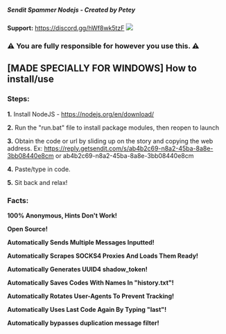 ##### Sendit Spammer Nodejs - Created by Petey
**Support:** https://discord.gg/hWf8wk5tzF
![](https://github.com/Petey1337/sendit-spammer/blob/main/sendit%20video.gif?raw=true)
### ⚠️ You are fully responsible for however you use this. ⚠️

## [MADE SPECIALLY FOR WINDOWS] How to install/use

### Steps:

  **1.** Install NodeJS - https://nodejs.org/en/download/

  **2.** Run the "run.bat" file to install package modules, then reopen to launch

  **3.** Obtain the code or url by sliding up on the story and copying the web address. Ex: https://reply.getsendit.com/s/ab4b2c69-n8a2-45ba-8a8e-3bb08440e8cm or ab4b2c69-n8a2-45ba-8a8e-3bb08440e8cm

  **4.** Paste/type in code.

  **5.** Sit back and relax!

  ### Facts:
  
  **100% Anonymous, Hints Don't Work!**
  
  **Open Source!**
  
  **Automatically Sends Multiple Messages Inputted!** 

  **Automatically Scrapes SOCKS4 Proxies And Loads Them Ready!**

  **Automatically Generates UUID4 shadow_token!**

  **Automatically Saves Codes With Names In "history.txt"!**

  **Automatically Rotates User-Agents To Prevent Tracking!**
  
  **Automatically Uses Last Code Again By Typing "last"!**
  
  **Automatically bypasses duplication message filter!**
